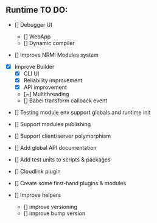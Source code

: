 ## Runtime TO DO:

- [] Debugger UI
    - [] WebApp
    - [] Dynamic compiler

- [] Improve NRMI Modules system
- [x] Improve Builder
    - [x] CLI UI
    - [x] Reliability improvement
    - [x] API improvement
    - [~] Multithreading
    - [] Babel transform callback event

- [] Testing module env support globals and runtime init


- [] Support modules publishing
- [] Support client/server polymorphism

- [] Add global API documentation
- [] Add test units to scripts & packages

- [] Cloudlink plugin
- [] Create some first-hand plugins & modules

- [] Improve helpers
  - [] improve versioning
  - [] improve bump version